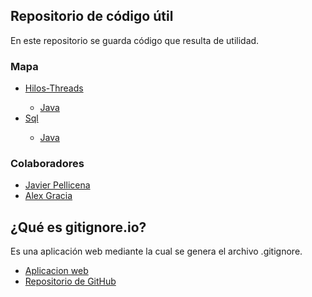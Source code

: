 ## Repositorio de código útil
En este repositorio se guarda código que resulta de utilidad.

### Mapa
<ul>
  <li><a href="https://github.com/AlexGracia/Codigo_util/tree/master/Hilos-Threads">Hilos-Threads</a></li>
  <ul>
    <li><a href="https://github.com/AlexGracia/Codigo_util/tree/master/Hilos-Threads/Java">Java</a></li>
  </ul>
  <li><a href="https://github.com/AlexGracia/Codigo_util/tree/master/Sql">Sql</a></li>
  <ul>
    <li><a href="https://github.com/AlexGracia/Codigo_util/tree/master/Sql/Java">Java</a></li>
  </ul>
</ul>

### Colaboradores
- <a href="https://github.com/Javipell">Javier Pellicena</a>
- <a href="https://github.com/AlexGracia">Alex Gracia</a>

## ¿Qué es gitignore.io?
Es una aplicación web mediante la cual se genera el archivo .gitignore.
- <a href="https://gitignore.io">Aplicacion web</a>
- <a href="https://github.com/joeblau/gitignore.io">Repositorio de GitHub</a>

